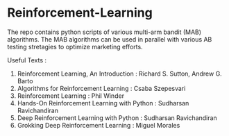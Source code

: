 # Reinforcement-Learning

The repo contains python scripts of various multi-arm bandit (MAB) algorithms. The MAB algorithms can be used in parallel 
with various AB testing stretagies to optimize marketing efforts.   


Useful Texts :
1. Reinforcement Learning, An Introduction : Richard S. Sutton, Andrew G. Barto
2. Algorithms for Reinforcement Learning : Csaba Szepesvari
3. Reinforcement Learning : Phil Winder
4. Hands-On Reinforcement Learning with Python : Sudharsan Ravichandiran
5. Deep Reinforcement Learning with Python : Sudharsan Ravichandiran
6. Grokking Deep Reinforcement Learning : Miguel Morales

